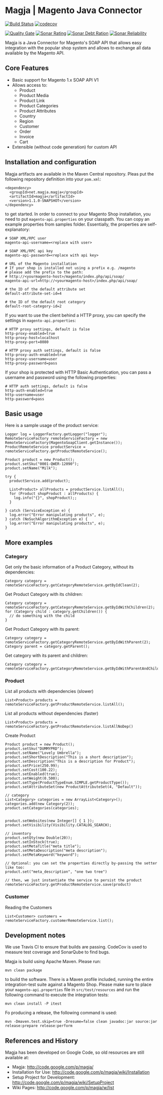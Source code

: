 # Magja | Magento Java Connector
[![Build Status](https://travis-ci.org/magja/magja.svg?branch=master)](https://travis-ci.org/magja/magja)
[![codecov](https://codecov.io/gh/magja/magja/branch/master/graph/badge.svg)](https://codecov.io/gh/magja/magja)

[![Quality Gate](https://sonarqube.com/api/badges/gate?key=net.magja:magja)](https://sonarcloud.io/dashboard?id=net.magja%3Amagja)
[![Sonar Rating](https://sonarqube.com/api/badges/measure?key=net.magja:magja&metric=sqale_rating)](https://sonarcloud.io/dashboard?id=net.magja%3Amagja)
[![Sonar Debt Ration](https://sonarqube.com/api/badges/measure?key=net.magja:magja&metric=sqale_debt_ratio)](https://sonarcloud.io/dashboard?id=net.magja%3Amagja)
[![Sonar Reliability](https://sonarqube.com/api/badges/measure?key=net.magja:magja&metric=reliability_rating)](https://sonarcloud.io/dashboard?id=net.magja%3Amagja)



Magja is a Java Connector for Magento's SOAP API that allows easy integration with the popular shop system 
and allows to exchange all data available by the Magento API.

## Core Features
* Basic support for Magento 1.x SOAP API V1
* Allows access to:
  * Product
  * Product Media
  * Product Link
  * Product Categories
  * Product Attributes
  * Country
  * Region
  * Customer
  * Order
  * Invoice
  * Cart
* Extensible (without code generation) for custom API

## Installation and configuration
 
Magja artifacts are available in the Maven Central repository. Pleas put the following repository definition into your `pom.xml`:

    <dependency>
      <groupId>net.magja.magja</groupId>
      <artifactId>magja</artifactId>
      <version>1.1.0-SNAPSHOT</version>
    </dependency>
    
to get started. In order to connect to your Magento Shop installation, you need to put `magento-api.properties` on your classpath.
You can copy an example properties from samples folder. Essentially, the properties are self-explanatory:
       
    # SOAP XML/RPC user
    magento-api-username=<replace with user> 
    
    # SOAP XML/RPC api key
    magento-api-password=<replace with api key>
    
    # URL of the Magento installation
    # If your shop is installed not using a prefix e.g. /magento
    # please add the prefix to the path:
    # http://<yourmagento-host>/magento/index.php/api/soap/
    magento-api-url=http://<yourmagento-host>/index.php/api/soap/
    
    # the ID of the default attribute set
    default-attribute-set-id=4
 
    # the ID of the default root category
    default-root-category-id=2

If you want to use the client behind a HTTP proxy, you can specify the settings in `magento-api.properties`:

    # HTTP proxy settings, default is false
    http-proxy-enabled=true
    http-proxy-host=localhost
    http-proxy-port=8080
    
    # HTTP proxy auth settings, default is false
    http-proxy-auth-enabled=true
    http-proxy-username=user
    http-proxy-password=pass

If your shop is protected with HTTP Basic Authentication, you can pass a username and password using the following properties:

    # HTTP auth settings, default is false
    http-auth-enabled=true
    http-username=user
    http-password=pass


## Basic usage

Here is a sample usage of the product service:

    Logger log = LoggerFactory.getLogger("logger");
    RemoteServiceFactory remoteServiceFactory = new RemoteServiceFactory(MagentoSoapClient.getInstance());
    ProductRemoteService productService = remoteServiceFactory.getProductRemoteService();

    Product product = new Product();
    product.setSku("0001-QWER-12090");
    product.setName("Milk");

    try {
      productService.add(product);
      
      List<Product> allProducts = productService.listAll();
      for (Product shopProduct : allProducts) {
        log.info("{}", shopProduct);;
      }
      
    } catch (ServiceException e) {
      log.error("Error manipulating products", e);
    } catch (NoSuchAlgorithmException e) {
      log.error("Error manipulating products", e);
    }

## More examples

### Category

Get only the basic information of a Product Category, without its dependencies:

    Category category = remoteServiceFactory.getCategoryRemoteService.getByIdClean(2);

Get Product Category with its children:

    Category category = remoteServiceFactory.getCategoryRemoteService.getByIdWithChildren(2);
    for (Category child : category.getChildren()) {
      // do something with the child
    }

Get Product Category with its parent:

    Category category = remoteServiceFactory.getCategoryRemoteService.getByIdWithParent(2);
    Category parent = category.getParent();
    
Get category with its parent and children:

    Category category = remoteServiceFactory.getCategoryRemoteService.getByIdWithParentAndChildren(2)


### Product

List all products with dependencies (slower)

    List<Product> products = remoteServiceFactory.getProductRemoteService.listAll();

List all products without dependencies (faster)

    List<Product> products = remoteServiceFactory.getProductRemoteService.listAllNoDep()

Create Product

    Product product = new Product();
    product.setSku("DUMMYPRD");
    product.setName("Lovely Umbrella");
    product.setShortDescription("This is a short description");
    product.setDescription("This is a description for Product");
    product.setPrice(250.99);
    product.setCost(100.22);
    product.setEnabled(true);
    product.setWeight(0.500);
    product.setType(ProductTypeEnum.SIMPLE.getProductType());
    product.setAttributeSet(new ProductAttributeSet(4, "Default"));
    
    // category
    List<Category> categories = new ArrayList<Category>();
    categories.add(new Category(2));
    product.setCategories(categories);


    product.setWebsites(new Integer[] { 1 });
    product.setVisibility(Visibility.CATALOG_SEARCH);

    // inventory
    product.setQty(new Double(20));
    product.setInStock(true);
    product.setMetaTitle("meta title");
    product.setMetaDescription("meta description");
    product.setMetaKeyword("keyword");

    // Optional: you can set the properties directly by-passing the setter like too:
    product.set("meta_description", "one two tree")

    // then, we just instantiate the service to persist the product
    remoteServiceFactory.getProductRemoteService.save(product)

### Customer

Reading the Customers

    List<Customer> customers = remoteServiceFactory.customerRemoteService.list();

## Development notes

We use Travis CI to ensure that builds are passing. CodeCov is used to measure test coverage and SonarQube to find bugs.  

Magja is build using Apache Maven. Please run:
     
    mvn clean package 
    
to build the software. There is a Maven profile included, running the entire integration-test suite against a Magento Shop. 
Please make sure to place your `magento-api.properties` file in `src/test/resources` and run the following command to execute the integration tests:

    mvn clean install -P itest
    
Fo producing a release, the following command is used:
    
    mvn -Dmaven.test.skip=true -Dresume=false clean javadoc:jar source:jar release:prepare release:perform
    

## References and History

Magja has been developed on Google Code, so old resources are still available at:

* Magja: http://code.google.com/p/magja/
* Installation for Use: http://code.google.com/p/magja/wiki/Installation
* Setup Project for Development: http://code.google.com/p/magja/wiki/SetupProject
* Wiki Pages: http://code.google.com/p/magja/w/list 

